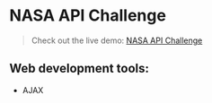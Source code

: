 # NASA API Challenge

> Check out the live demo: [NASA API Challenge](https://sklalaludek.github.io/NASA-API-Challenge/)

## Web development tools:
* AJAX
